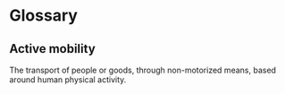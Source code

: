 # Glossary

## Active mobility 

The transport of people or goods, through non-motorized means, based around human physical activity.

